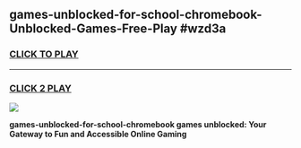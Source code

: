 
## games-unblocked-for-school-chromebook-Unblocked-Games-Free-Play #wzd3a
<h3>
<a href="https://us.freeplayer.one?title=games-unblocked-for-school-chromebook&ref=9M">CLICK TO PLAY</a></h3>
<hr>

<h3>
<a href="https://us.freeplayer.one?title=games-unblocked-for-school-chromebook&ref=9M">CLICK 2 PLAY</a>
  
</h3>

<a href="https://us.freeplayer.one?title=games-unblocked-for-school-chromebook&ref=9M"><img src="https://clearcache.store/games.png"></a>


**games-unblocked-for-school-chromebook games unblocked: Your Gateway to Fun and Accessible Online Gaming**
